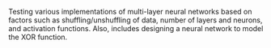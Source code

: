 Testing various implementations of multi-layer neural networks based on factors such as shuffling/unshuffling of data, number of layers and neurons, and activation functions. Also, includes designing a neural network to model the XOR function.
